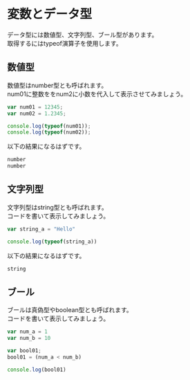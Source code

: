 # 変数とデータ型

データ型には数値型、文字列型、ブール型があります。  
取得するにはtypeof演算子を使用します。

## 数値型

数値型はnumber型とも呼ばれます。  
num01に整数ををnum2に小数を代入して表示させてみましょう。  

```js
var num01 = 12345;
var num02 = 1.2345;

console.log(typeof(num01));
console.log(typeof(num02));
```

以下の結果になるはずです。

```txt
number
number
```

## 文字列型

文字列型はstring型とも呼ばれます。  
コードを書いて表示してみましょう。

```js
var string_a = "Hello"

console.log(typeof(string_a))
```

以下の結果になるはずです。

```txt
string
```

## ブール

ブールは真偽型やboolean型とも呼ばれます。  
コードを書いて表示してみましょう。  

```js
var num_a = 1
var num_b = 10

var bool01;
bool01 = (num_a < num_b)

console.log(bool01)
```
